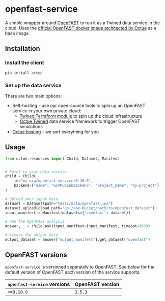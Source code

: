 # openfast-service
A simple wrapper around [OpenFAST](https://openfast.readthedocs.io) to run it as a Twined data service in the
cloud. Uses the [official OpenFAST docker image architected by Octue](https://github.com/OpenFAST/openfast/pull/2124) as a base image.

## Installation

### Install the client
```shell
pip install octue
```

### Set up the data service

There are two main options:
- Self-hosting - use our open-source tools to spin up an OpenFAST service in your own private cloud:
  - [Twined Terraform module](https://github.com/octue/terraform-octue-twined) to spin up the cloud infrastructure
  - [Octue Twined](https://octue-python-sdk.readthedocs.io/en/latest/) data service framework to trigger OpenFAST
    simulations
- [Octue hosting](https://www.octue.com/consultancy) - we sort everything for you

## Usage
```python
from octue.resources import Child, Dataset, Manifest


# Point to your data service
child = Child(
    id="my-org/openfast-service:0.10.0",
    backend={"name": "GCPPubSubBackend", "project_name": "my-project"},
)

# Upload your input data
dataset = Dataset(path="tests/data/openfast_iea")
dataset.upload(cloud_path="gs://my-bucket/path/to/openfast_dataset")
input_manifest = Manifest(datasets={"openfast": dataset})

# Run the OpenFAST analysis
answer, _ = child.ask(input_manifest=input_manifest, timeout=3600)

# Access the output data
output_dataset = answer["output_manifest"].get_dataset("openfast")
```

## OpenFAST versions

`openfast-service` is versioned separately to OpenFAST. See below for the default version of OpenFAST each version of
the service supports.

| `openfast-service` versions | OpenFAST version |
|-----------------------------| ---------------- |
| `<=0.10.0`                  | `3.5.3`          |
